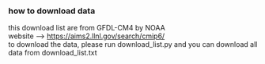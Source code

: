 ### how to download data  
this download list are from GFDL-CM4 by NOAA  
website --> https://aims2.llnl.gov/search/cmip6/  
to download the data, please run download_list.py and you can download all data from download_list.txt

